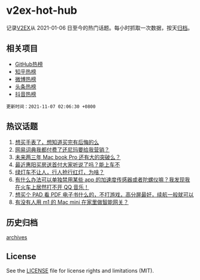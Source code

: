 # v2ex-hot-hub

 记录[V2EX](https://www.v2ex.com/)从 2021-01-06 日至今的热门话题。每小时抓取一次数据，按天[归档](archives)。
 
 ## 相关项目

- [GitHub热榜](https://github.com/lonnyzhang423/github-hot-hub)
- [知乎热榜](https://github.com/lonnyzhang423/zhihu-hot-hub)
- [微博热榜](https://github.com/lonnyzhang423/weibo-hot-hub)
- [头条热榜](https://github.com/lonnyzhang423/toutiao-hot-hub)
- [抖音热榜](https://github.com/lonnyzhang423/douyin-hot-hub)


 `更新时间：2021-11-07 02:06:30 +0800`

## 热议话题

1. [想买手表了，想知道买完有后悔的么](https://www.v2ex.com/t/813433)
1. [网易词典我都付费了还尼玛要给我营销？](https://www.v2ex.com/t/813430)
1. [未来两三年 Mac book Pro 还有大的突破么？](https://www.v2ex.com/t/813446)
1. [最近惠阳买房送首付大家听说了吗？能上车不](https://www.v2ex.com/t/813456)
1. [绿灯车不让人，行人抢行红灯，为啥？](https://www.v2ex.com/t/813475)
1. [有什么办法可以单独禁用某些 app 的加速度传感器或者陀螺仪嘛？我发现我在火车上居然打不开 QQ 音乐！](https://www.v2ex.com/t/813447)
1. [想买个 PAD 看 PDF 电子书什么的，不打游戏，高分屏最好，续航一般就可以](https://www.v2ex.com/t/813451)
1. [有没有人用 m1 的 Mac mini 在家里做智能网关？](https://www.v2ex.com/t/813435)

## 历史归档

[archives](archives)

## License

See the [LICENSE](LICENSE) file for license rights and limitations (MIT).
